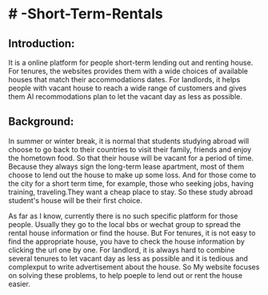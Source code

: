 <h1># -Short-Term-Rentals</h1>

<h2>Introduction:</h2>
  <p>It is a online platform for people short-term lending out and renting house. For tenures, the websites provides them with a wide choices of
  available houses that match their accommodations dates. For landlords, it helps people with vacant house to reach a wide range of
  customers and gives them AI recommodations plan to let the vacant day as less as possible.</p>
  
<h2>Background:</h2>
  <p>In summer or winter break, it is normal that students studying abroad will choose to go back to their countries to visit their family, 
  friends and enjoy the hometown food. So that their house will be vacant for
  a period of time. Because they always sign the long-term lease apartment, most of them choose to lend out the house to make up some loss.
  And for those come to the city for a short term time, for example, those who seeking jobs, having training, traveling.They want
  a cheap place to stay. So these study abroad student's house will be their first choice.
  </p>
  <p>As far as I know, currently there is no such specific platform for those people. Usually they go to the local bbs or wechat group
  to spread the rental house information or find the house. But For tenures, it is not easy to find the appropriate house, you have to check the
  house information by clicking the url one by one. For landlord, it is always hard to combine several tenures to let vacant day as less as possible and it is tedious and complexput to write advertisement about the house.
  So My website focuses on solving these problems, to help poeple to lend out or rent the house easier.</p>
